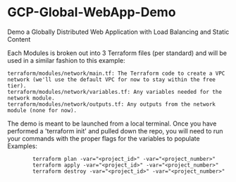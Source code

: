 # GCP-Global-WebApp-Demo
Demo a Globally Distributed Web Application with Load Balancing and Static Content


Each Modules is broken out into 3 Terraform files (per standard) and will be used in a similar fashion to this example: 

    terraform/modules/network/main.tf: The Terraform code to create a VPC network (we'll use the default VPC for now to stay within the free tier).
    terraform/modules/network/variables.tf: Any variables needed for the network module.
    terraform/modules/network/outputs.tf: Any outputs from the network module (none for now).

The demo is meant to be launched from a local terminal. 
Once you have performed a 'terraform init' and pulled down the repo, you will need to run your commands with the proper flags for the variables to populate
      Examples:
      
            terraform plan -var="<project_id>" -var="<project_number>"
            terraform apply -var="<project_id>" -var="<project_number>"
            terraform destroy -var="<project_id>" -var="<project_number>"
